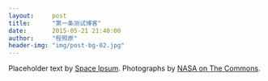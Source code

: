 ```yaml
---
layout:     post
title:      "第一条测试博客"
date:       2015-05-21 21:40:00
author:     "程照原"
header-img: "img/post-bg-02.jpg"
---
```



<p>Placeholder text by <a href="http://spaceipsum.com/">Space Ipsum</a>. Photographs by <a href="https://www.flickr.com/photos/nasacommons/">NASA on The Commons</a>.</p>
